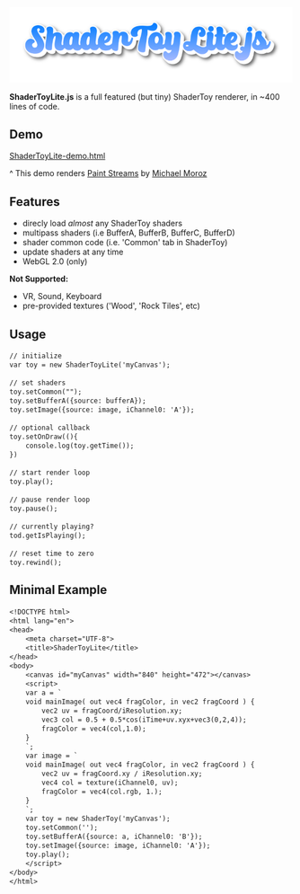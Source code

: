 
<p align="center">
<img src="https://github.com/chipweinberger/ShaderToyLite.js/blob/main/logo.png?raw=true" />
</p>

**ShaderToyLite.js** is a full featured (but tiny) ShaderToy renderer, in ~400 lines of code.

## Demo

[ShaderToyLite-demo.html](https://chipweinberger.github.io/ShaderToyLite.js/ShaderToyLite-demo.html)

^ This demo renders [Paint Streams](https://www.shadertoy.com/view/WtfyDj) by [Michael Moroz](https://michaelmoroz.github.io/Reintegration-Tracking/)

## Features
- direcly load *almost* any ShaderToy shaders
- multipass shaders (i.e BufferA, BufferB, BufferC, BufferD)
- shader common code (i.e. 'Common' tab in ShaderToy)
- update shaders at any time
- WebGL 2.0 (only)

**Not Supported:**
- VR, Sound, Keyboard
- pre-provided textures ('Wood', 'Rock Tiles', etc)

## Usage

```
// initialize
var toy = new ShaderToyLite('myCanvas');

// set shaders
toy.setCommon("");
toy.setBufferA({source: bufferA});
toy.setImage({source: image, iChannel0: 'A'});

// optional callback
toy.setOnDraw((){
    console.log(toy.getTime());
})

// start render loop
toy.play();

// pause render loop
toy.pause();

// currently playing?
tod.getIsPlaying();

// reset time to zero
toy.rewind();
```

## Minimal Example

```
<!DOCTYPE html>
<html lang="en">
<head>
    <meta charset="UTF-8">
    <title>ShaderToyLite</title>
</head>
<body>
    <canvas id="myCanvas" width="840" height="472"></canvas>
    <script>
    var a = `
    void mainImage( out vec4 fragColor, in vec2 fragCoord ) {
        vec2 uv = fragCoord/iResolution.xy;
        vec3 col = 0.5 + 0.5*cos(iTime+uv.xyx+vec3(0,2,4));
        fragColor = vec4(col,1.0);
    }
    `;
    var image = `
    void mainImage( out vec4 fragColor, in vec2 fragCoord ) {  
        vec2 uv = fragCoord.xy / iResolution.xy;
        vec4 col = texture(iChannel0, uv);
        fragColor = vec4(col.rgb, 1.);
    }
    `;
    var toy = new ShaderToy('myCanvas');
    toy.setCommon('');
    toy.setBufferA({source: a, iChannel0: 'B'});
    toy.setImage({source: image, iChannel0: 'A'});
    toy.play();
    </script>
</body>
</html>
```
